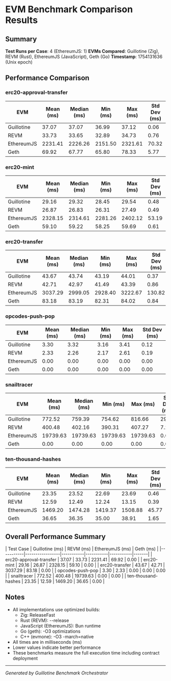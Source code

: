# EVM Benchmark Comparison Results

## Summary

**Test Runs per Case**: 4 (EthereumJS: 1)
**EVMs Compared**: Guillotine (Zig), REVM (Rust), EthereumJS (JavaScript), Geth (Go)
**Timestamp**: 1754131636 (Unix epoch)

## Performance Comparison

### erc20-approval-transfer

| EVM | Mean (ms) | Median (ms) | Min (ms) | Max (ms) | Std Dev (ms) |
|-----|-----------|-------------|----------|----------|-------------|
| Guillotine  |     37.07 |       37.07 |    36.99 |    37.12 |        0.06 |
| REVM        |     33.73 |       33.65 |    32.89 |    34.73 |        0.76 |
| EthereumJS  |   2231.41 |     2226.26 |  2151.50 |  2321.61 |       70.32 |
| Geth        |     69.92 |       67.77 |    65.80 |    78.33 |        5.77 |

### erc20-mint

| EVM | Mean (ms) | Median (ms) | Min (ms) | Max (ms) | Std Dev (ms) |
|-----|-----------|-------------|----------|----------|-------------|
| Guillotine  |     29.16 |       29.32 |    28.45 |    29.54 |        0.48 |
| REVM        |     26.87 |       26.83 |    26.31 |    27.49 |        0.49 |
| EthereumJS  |   2328.15 |     2314.61 |  2281.26 |  2402.12 |       53.19 |
| Geth        |     59.10 |       59.22 |    58.25 |    59.69 |        0.61 |

### erc20-transfer

| EVM | Mean (ms) | Median (ms) | Min (ms) | Max (ms) | Std Dev (ms) |
|-----|-----------|-------------|----------|----------|-------------|
| Guillotine  |     43.67 |       43.74 |    43.19 |    44.01 |        0.37 |
| REVM        |     42.71 |       42.97 |    41.49 |    43.39 |        0.86 |
| EthereumJS  |   3037.29 |     2999.05 |  2928.40 |  3222.67 |      130.82 |
| Geth        |     83.18 |       83.19 |    82.31 |    84.02 |        0.84 |

### opcodes-push-pop

| EVM | Mean (ms) | Median (ms) | Min (ms) | Max (ms) | Std Dev (ms) |
|-----|-----------|-------------|----------|----------|-------------|
| Guillotine  |      3.30 |        3.32 |     3.16 |     3.41 |        0.12 |
| REVM        |      2.33 |        2.26 |     2.17 |     2.61 |        0.19 |
| EthereumJS  |      0.00 |        0.00 |     0.00 |     0.00 |        0.00 |
| Geth        |      0.00 |        0.00 |     0.00 |     0.00 |        0.00 |

### snailtracer

| EVM | Mean (ms) | Median (ms) | Min (ms) | Max (ms) | Std Dev (ms) |
|-----|-----------|-------------|----------|----------|-------------|
| Guillotine  |    772.52 |      759.39 |   754.62 |   816.66 |       29.74 |
| REVM        |    400.48 |      402.16 |   390.31 |   407.27 |        7.20 |
| EthereumJS  |  19739.63 |    19739.63 | 19739.63 | 19739.63 |        0.00 |
| Geth        |      0.00 |        0.00 |     0.00 |     0.00 |        0.00 |

### ten-thousand-hashes

| EVM | Mean (ms) | Median (ms) | Min (ms) | Max (ms) | Std Dev (ms) |
|-----|-----------|-------------|----------|----------|-------------|
| Guillotine  |     23.35 |       23.52 |    22.69 |    23.69 |        0.46 |
| REVM        |     12.59 |       12.49 |    12.24 |    13.15 |        0.39 |
| EthereumJS  |   1469.20 |     1474.28 |  1419.37 |  1508.88 |       45.77 |
| Geth        |     36.65 |       36.35 |    35.00 |    38.91 |        1.65 |

## Overall Performance Summary

| Test Case | Guillotine (ms) | REVM (ms) | EthereumJS (ms) | Geth (ms) |
|-----------|-----------------|-----------|-----------|-----------|-------|
| erc20-approval-transfer   |           37.07 |     33.73 |   2231.41 |     69.92 |        0.00 |
| erc20-mint                |           29.16 |     26.87 |   2328.15 |     59.10 |        0.00 |
| erc20-transfer            |           43.67 |     42.71 |   3037.29 |     83.18 |        0.00 |
| opcodes-push-pop          |            3.30 |      2.33 |      0.00 |      0.00 |        0.00 |
| snailtracer               |          772.52 |    400.48 |  19739.63 |      0.00 |        0.00 |
| ten-thousand-hashes       |           23.35 |     12.59 |   1469.20 |     36.65 |        0.00 |

## Notes

- All implementations use optimized builds:
  - Zig: ReleaseFast
  - Rust (REVM): --release
  - JavaScript (EthereumJS): Bun runtime
  - Go (geth): -O3 optimizations
  - C++ (evmone): -O3 -march=native
- All times are in milliseconds (ms)
- Lower values indicate better performance
- These benchmarks measure the full execution time including contract deployment

---

*Generated by Guillotine Benchmark Orchestrator*
